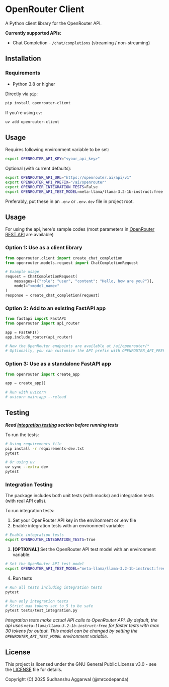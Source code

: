 # OpenRouter Client

A Python client library for the OpenRouter API.

**Currently supported APIs:**
- Chat Completion - `/chat/completions` (streaming / non-streaming)

## Installation

### Requirements
- Python 3.8 or higher

Directly via `pip`:
```bash
pip install openrouter-client
```

If you're using `uv`:
```bash
uv add openrouter-client
```

## Usage
Requires following environment variable to be set:

```bash
export OPENROUTER_API_KEY="<your_api_key>"
```

Optional (with current defaults):

```bash
export OPENROUTER_API_URL="https://openrouter.ai/api/v1"
export OPENROUTER_API_PREFIX="/ai/openrouter"
export OPENROUTER_INTEGRATION_TESTS=False
export OPENROUTER_API_TEST_MODEL=meta-llama/llama-3.2-1b-instruct:free
```

Preferably, put these in an `.env` or `.env.dev` file in project root.

## Usage

For using the api, here's sample codes (most parameters in [OpenRouter REST API](https://openrouter.ai/docs/api-reference/overview) are available)

### Option 1: Use as a client library

```python
from openrouter.client import create_chat_completion
from openrouter.models.request import ChatCompletionRequest

# Example usage
request = ChatCompletionRequest(
    messages=[{"role": "user", "content": "Hello, how are you?"}],
    model="<model_name>"
)
response = create_chat_completion(request)
```

### Option 2: Add to an existing FastAPI app

```python
from fastapi import FastAPI
from openrouter import api_router

app = FastAPI()
app.include_router(api_router)

# Now the OpenRouter endpoints are available at /ai/openrouter/*
# Optionally, you can customize the API prefix with OPENROUTER_API_PREFIX env variable
```

### Option 3: Use as a standalone FastAPI app

```python
from openrouter import create_app

app = create_app()

# Run with uvicorn
# uvicorn main:app --reload
```

## Testing

***Read [integration testing](#integration-testing) section before running tests***

To run the tests:
```bash
# Using requirements file
pip install -r requirements-dev.txt
pytest

# Or using uv
uv sync --extra dev
pytest
```
### Integration Testing
The package includes both unit tests (with mocks) and integration tests (with real API calls).

To run integration tests:
1. Set your OpenRouter API key in the environment or .env file
2. Enable integration tests with an environment variable:
```bash
# Enable integration tests
export OPENROUTER_INTEGRATION_TESTS=True
```

3. **[OPTIONAL]** Set the OpenRouter API test model with an environment variable:
```bash
# Set the OpenRouter API test model
export OPENROUTER_API_TEST_MODEL="meta-llama/llama-3.2-1b-instruct:free"
```

4. Run tests
```bash
# Run all tests including integration tests
pytest

# Run only integration tests
# Strict max tokens set to 5 to be safe
pytest tests/test_integration.py
```

*Integration tests make actual API calls to OpenRouter API. By default, the api uses `meta-llama/llama-3.2-1b-instruct:free` for faster tests with max 30 tokens for output. This model can be changed by setting the `OPENROUTER_API_TEST_MODEL` environment variable.*

## License

This project is licensed under the GNU General Public License v3.0 - see the [LICENSE](LICENSE) file for details.

Copyright (C) 2025 Sudhanshu Aggarwal (@mrcodepanda)
